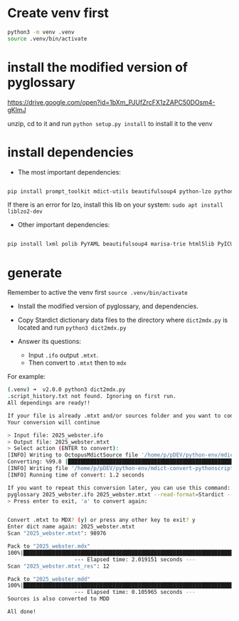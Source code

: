 # Create venv first
```bash 
python3 -m venv .venv
source .venv/bin/activate
```

# install the modified version of pyglossary
https://drive.google.com/open?id=1bXm_PJUfZrcFX1zZAPC50DOsm4-gKlmJ

unzip, cd to it and run `python setup.py install` to install it to the venv
# install dependencies

- The most important dependencies:  
```bash 

pip install prompt_toolkit mdict-utils beautifulsoup4 python-lzo python-idzip

```

If there is an error for lzo, install this lib on your system: `sudo apt install liblzo2-dev`

- Other important dependencies:
```bash 

pip install lxml polib PyYAML beautifulsoup4 marisa-trie html5lib PyICU libzim

``` 

# generate
Remember to active the venv first `source .venv/bin/activate`
- Install the modified version of pyglossary, and dependencies.

- Copy Stardict dictionary data files to the directory where `dict2mdx.py` is located and run `python3 dict2mdx.py`
- Answer its questions:
  - Input `.ifo` output `.mtxt`.
  - Then convert to `.mtxt` then to `mdx`

For example:

```bash 
(.venv) ➜  v2.0.0 python3 dict2mdx.py
.script_history.txt not found. Ignoring on first run.
All dependings are ready!!

If your file is already .mtxt and/or sources folder and you want to convert directly to MDX and/or MDD press (y)!! OR press any other key if not! 
Your conversion will continue

> Input file: 2025_webster.ifo
> Output file: 2025_webster.mtxt
> Select action (ENTER to convert):
[INFO] Writing to OctopusMdictSource file '/home/p/pDEV/python-env/mdict-convert-pythonscript/v2.0.0/2025_webster.mtxt'
Converting: %99.8 |██████████████████████████████████████████████████████████████████████████████████████████████████▊|[00:01<00:00,  1.06s/it]
[INFO] Writing file '/home/p/pDEV/python-env/mdict-convert-pythonscript/v2.0.0/2025_webster.mtxt' done.
[INFO] Running time of convert: 1.2 seconds

If you want to repeat this conversion later, you can use this command:
pyglossary 2025_webster.ifo 2025_webster.mtxt --read-format=Stardict --write-format=OctopusMdictSource
> Press enter to exit, 'a' to convert again:


Convert .mtxt to MDX? (y) or press any other key to exit? y
Enter dict name again: 2025_webster.mtxt
Scan "2025_webster.mtxt": 98976

Pack to "2025_webster.mdx"
100%|████████████████████████████████████████████████████████████████████████████████████████████████| 98976/98976 [00:01<00:00, 89839.37rec/s]
                     --- Elapsed time: 2.019151 seconds ---                     
Scan "2025_webster.mtxt_res": 12

Pack to "2025_webster.mdd"
100%|████████████████████████████████████████████████████████████████████████████████████████████████████████| 12/12 [00:00<00:00, 123.02rec/s]
                     --- Elapsed time: 0.105965 seconds ---                     
Sources is also converted to MDD

All done!

```